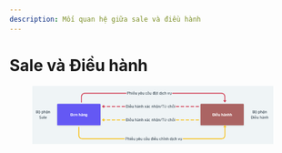 ```yaml
---
description: Mối quan hệ giữa sale và điều hành
---
```


# Sale và Điều hành

<figure><img src="../.gitbook/assets/image (1) (1).png" alt=""><figcaption></figcaption></figure>
